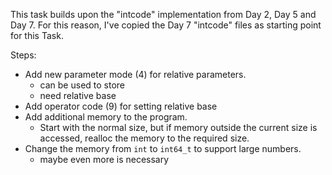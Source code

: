 This task builds upon the "intcode" implementation from Day 2, Day 5 and Day 7.
For this reason, I've copied the Day 7 "intcode" files as starting point for this Task.

Steps:
  * Add new parameter mode (4) for relative parameters.
    * can be used to store
    * need relative base
  * Add operator code (9) for setting relative base
  * Add additional memory to the program.
    * Start with the normal size, but if memory outside the current size is accessed, realloc the memory to the required size.
  * Change the memory from `int` to `int64_t` to support large numbers.
    * maybe even more is necessary
